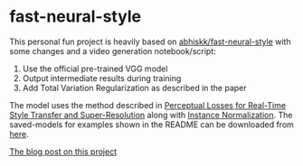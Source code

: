 # fast-neural-style

This personal fun project is heavily based on [abhiskk/fast-neural-style](https://github.com/abhiskk/fast-neural-style) with some changes and a video generation notebook/script:

1. Use the official pre-trained VGG model
2. Output intermediate results during training
3. Add Total Variation Regularization as described in the paper

The model uses the method described in [Perceptual Losses for Real-Time Style Transfer and Super-Resolution](https://arxiv.org/abs/1603.08155) along with [Instance Normalization](https://arxiv.org/pdf/1607.08022.pdf). The saved-models for examples shown in the README can be downloaded from [here](https://www.dropbox.com/s/gtwnyp9n49lqs7t/saved-models.zip?dl=0).

[The blog post on this project](https://medium.com/@ceshine/pytorch-implementation-of-perceptual-losses-for-real-time-style-transfer-8d608e2e9902)
